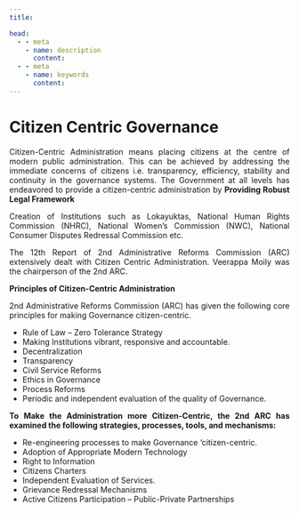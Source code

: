 ```yaml
---
title:  

head:
  - - meta
    - name: description
      content: 
  - - meta
    - name: keywords
      content: 
---
```


<div style="text-align: justify">
<div class="select-none font-serif text-sm font-normal tracking-wide">

# Citizen Centric Governance

Citizen-Centric Administration means placing citizens at the centre of modern public administration. This can be achieved by addressing the immediate concerns of citizens i.e. transparency, efficiency, stability and continuity in the governance systems. The Government at all levels has endeavored to provide a citizen-centric administration by **Providing Robust Legal Framework**

Creation of Institutions such as Lokayuktas, National Human Rights Commission (NHRC), National Women’s Commission (NWC), National Consumer Disputes Redressal Commission etc.

The 12th Report of 2nd Administrative Reforms Commission (ARC) extensively dealt with Citizen Centric Administration. Veerappa Moily was the chairperson of the 2nd ARC.

**Principles of Citizen-Centric Administration**

2nd Administrative Reforms Commission (ARC) has given the following core principles for making Governance citizen-centric.

-   Rule of Law – Zero Tolerance Strategy
-   Making Institutions vibrant, responsive and accountable.
-   Decentralization
-   Transparency
-   Civil Service Reforms
-   Ethics in Governance
-   Process Reforms
-   Periodic and independent evaluation of the quality of Governance.

**To Make the Administration more Citizen-Centric, the 2nd ARC has examined the following strategies, processes, tools, and mechanisms:**

-   Re-engineering processes to make Governance ‘citizen-centric.
-   Adoption of Appropriate Modern Technology
-   Right to Information
-   Citizens Charters
-   Independent Evaluation of Services.
-   Grievance Redressal Mechanisms
-   Active Citizens Participation – Public-Private Partnerships









</div>
</div>





